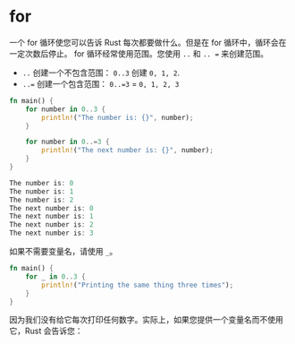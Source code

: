 # for

一个 for 循环使您可以告诉 Rust 每次都要做什么。但是在 for 循环中，循环会在一定次数后停止。 for 循环经常使用范围。您使用 `..` 和 `.. =` 来创建范围。

- `..` 创建一个不包含范围： `0..3` 创建 `0, 1, 2`.
- `..=` 创建一个包含范围： `0..=3` = `0, 1, 2, 3`

```rs
fn main() {
    for number in 0..3 {
        println!("The number is: {}", number);
    }

    for number in 0..=3 {
        println!("The next number is: {}", number);
    }
}

The number is: 0
The number is: 1
The number is: 2
The next number is: 0
The next number is: 1
The next number is: 2
The next number is: 3
```

如果不需要变量名，请使用 `_`。

```rs
fn main() {
    for _ in 0..3 {
        println!("Printing the same thing three times");
    }
}
```

因为我们没有给它每次打印任何数字。实际上，如果您提供一个变量名而不使用它，Rust 会告诉您：
